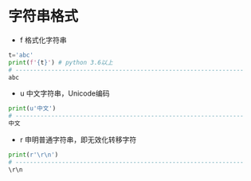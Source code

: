 # 字符串格式

* f
    格式化字符串
```python
t='abc'
print(f'{t}') # python 3.6以上
# ----------------------------------------------------------------
abc
```

* u
    中文字符串，Unicode编码
```python
print(u'中文')
# ----------------------------------------------------------------
中文
```

* r
    申明普通字符串，即无效化转移字符
```python
print(r'\r\n')
# ----------------------------------------------------------------
\r\n
```